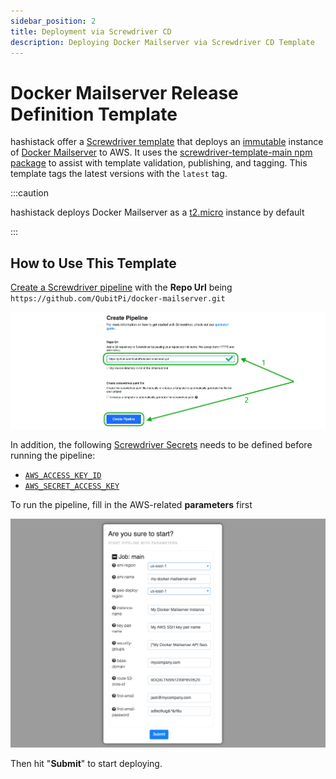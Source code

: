 ```yaml
---
sidebar_position: 2
title: Deployment via Screwdriver CD
description: Deploying Docker Mailserver via Screwdriver CD Template
---
```


Docker Mailserver Release Definition Template
=============================================

hashistack offer a [Screwdriver template][Screwdriver CD template] that deploys an
[immutable][Immutable Infrastructure] instance of [Docker Mailserver] to AWS. It uses the
[screwdriver-template-main npm package] to assist with template validation, publishing, and tagging. This template tags
the latest versions with the `latest` tag.

:::caution

hashistack deploys Docker Mailserver as a [t2.micro](https://aws.amazon.com/ec2/instance-types/t2/) instance by
default

:::

How to Use This Template
------------------------

[Create a Screwdriver pipeline](../adaptors/screwdriver-cd#1-creating-a-screwdriver-pipeline) with the __Repo Url__
being `https://github.com/QubitPi/docker-mailserver.git`

![Error loading create-sd-pipeline.png](./img/create-sd-pipeline.png)

In addition, the following [Screwdriver Secrets][Screwdriver CD Secrets] needs to be defined before running the pipeline:

- [`AWS_ACCESS_KEY_ID`](../setup#aws)
- [`AWS_SECRET_ACCESS_KEY`](../setup#aws)

To run the pipeline, fill in the AWS-related **parameters** first

![Error sonatype-nexus-repository-release-definition-template-parameters.png](img/sd-template-parameters.png)

Then hit "**Submit**" to start deploying.

[Docker Mailserver]: https://qubitpi.github.io/docker-mailserver/edge/

[Immutable Infrastructure]: https://www.hashicorp.com/resources/what-is-mutable-vs-immutable-infrastructure

[Screwdriver CD Secrets]: https://screwdriver-docs.qubitpi.org/user-guide/configuration/secrets
[Screwdriver CD template]: https://screwdriver-docs.qubitpi.org/user-guide/templates/job-templates
[screwdriver-template-main npm package]: https://github.com/QubitPi/screwdriver-cd-template-main
